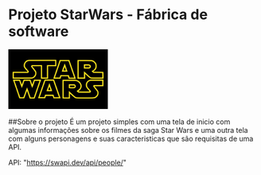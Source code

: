 # Projeto StarWars - Fábrica de software
<img src="./projeto-starwars/public/Star_Wars_Logo.svg.png" width="200px"/>


##Sobre o projeto
  É um projeto simples com uma tela de inicio com algumas informações sobre os filmes da saga Star Wars e uma outra tela com alguns personagens e suas caracteristicas que são requisitas de uma API.

API: "https://swapi.dev/api/people/"
